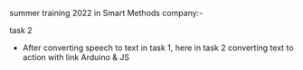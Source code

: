 summer training 2022 in Smart Methods company:-

task 2
- After converting speech to text in task 1, here in task 2 converting text to action with link Arduino & JS
